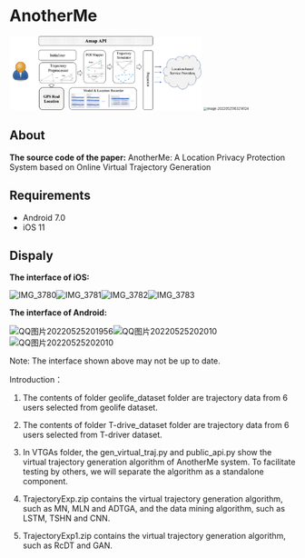 # AnotherMe

<img src="Pictures/c3_fig4.png" style="zoom: 33%;" />

<img src="Pictures/image-20220525163214124.png" alt="image-20220525163214124" style="zoom: 40%;" />



## About

**The source code of the paper:** AnotherMe: A Location Privacy Protection System based on Online Virtual Trajectory Generation

## Requirements

* Android 7.0
* iOS 11



## Dispaly

**The interface of iOS:**

<img src="Pictures\IMG_3780.PNG" alt="IMG_3780" width="200" height="400" /><img src="Pictures/IMG_3781.PNG" alt="IMG_3781" width="200" height="400"/><img src="Pictures/IMG_3782.PNG" alt="IMG_3782" width="200" height="400" /><img src="Pictures/IMG_3783.PNG" alt="IMG_3783" width="200" height="400"/>



**The interface of Android:**

<img src="Pictures\QQ图片20220525201956.png" alt="QQ图片20220525201956" width="180" height="420"/><img src="Pictures\QQ图片20220525202010.png" alt="QQ图片20220525202010"  width="180" height="420" /><img src="Pictures/QQ图片20220525202018.png" alt="QQ图片20220525202010" width="180" height="420" />



Note: The interface shown above may not be up to date.

Introduction：

1. The contents of folder geolife_dataset folder are trajectory data from 6 users selected from geolife dataset.

2. The contents of folder T-drive_dataset folder are trajectory data from 6 users selected from T-driver dataset.

3. In VTGAs folder, the gen_virtual_traj.py and public_api.py show the virtual trajectory generation algorithm of AnotherMe system. To facilitate testing by others, we will separate the algorithm as a standalone component.

4. TrajectoryExp.zip contains the virtual trajectory generation algorithm, such as MN, MLN and ADTGA, and the data mining algorithm, such as LSTM, TSHN and CNN.

5. TrajectoryExp1.zip contains the virtual trajectory generation algorithm, such as RcDT and GAN.









